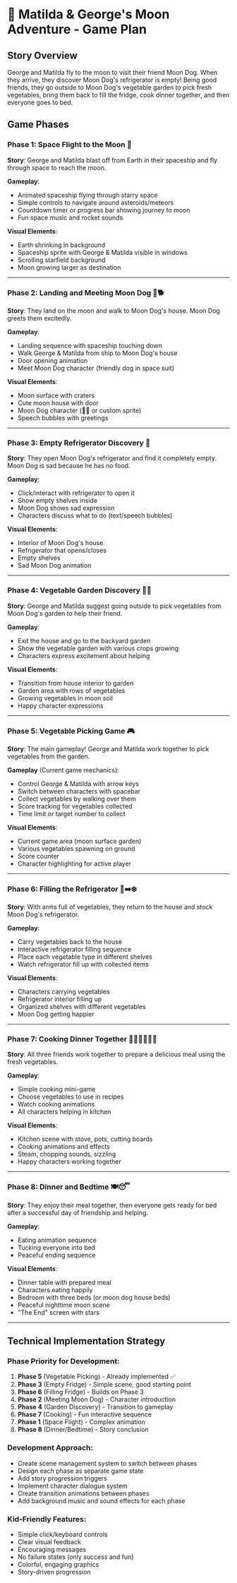 # 🚀 Matilda & George's Moon Adventure - Game Plan

## Story Overview
George and Matilda fly to the moon to visit their friend Moon Dog. When they arrive, they discover Moon Dog's refrigerator is empty! Being good friends, they go outside to Moon Dog's vegetable garden to pick fresh vegetables, bring them back to fill the fridge, cook dinner together, and then everyone goes to bed.

## Game Phases

### Phase 1: Space Flight to the Moon 🚀
**Story**: George and Matilda blast off from Earth in their spaceship and fly through space to reach the moon.

**Gameplay**: 
- Animated spaceship flying through starry space
- Simple controls to navigate around asteroids/meteors
- Countdown timer or progress bar showing journey to moon
- Fun space music and rocket sounds

**Visual Elements**:
- Earth shrinking in background
- Spaceship sprite with George & Matilda visible in windows
- Scrolling starfield background
- Moon growing larger as destination

---

### Phase 2: Landing and Meeting Moon Dog 🌙🐕
**Story**: They land on the moon and walk to Moon Dog's house. Moon Dog greets them excitedly.

**Gameplay**:
- Landing sequence with spaceship touching down
- Walk George & Matilda from ship to Moon Dog's house
- Door opening animation
- Meet Moon Dog character (friendly dog in space suit)

**Visual Elements**:
- Moon surface with craters
- Cute moon house with door
- Moon Dog character (🐕‍🦺 or custom sprite)
- Speech bubbles with greetings

---

### Phase 3: Empty Refrigerator Discovery 🥶
**Story**: They open Moon Dog's refrigerator and find it completely empty. Moon Dog is sad because he has no food.

**Gameplay**:
- Click/interact with refrigerator to open it
- Show empty shelves inside
- Moon Dog shows sad expression
- Characters discuss what to do (text/speech bubbles)

**Visual Elements**:
- Interior of Moon Dog's house
- Refrigerator that opens/closes
- Empty shelves
- Sad Moon Dog animation

---

### Phase 4: Vegetable Garden Discovery 🥕🌱
**Story**: George and Matilda suggest going outside to pick vegetables from Moon Dog's garden to help their friend.

**Gameplay**:
- Exit the house and go to the backyard garden
- Show the vegetable garden with various crops growing
- Characters express excitement about helping

**Visual Elements**:
- Transition from house interior to garden
- Garden area with rows of vegetables
- Growing vegetables in moon soil
- Happy character expressions

---

### Phase 5: Vegetable Picking Game 🎮
**Story**: The main gameplay! George and Matilda work together to pick vegetables from the garden.

**Gameplay** (Current game mechanics):
- Control George & Matilda with arrow keys
- Switch between characters with spacebar
- Collect vegetables by walking over them
- Score tracking for vegetables collected
- Time limit or target number to collect

**Visual Elements**:
- Current game area (moon surface garden)
- Various vegetables spawning on ground
- Score counter
- Character highlighting for active player

---

### Phase 6: Filling the Refrigerator 🥬➡️❄️
**Story**: With arms full of vegetables, they return to the house and stock Moon Dog's refrigerator.

**Gameplay**:
- Carry vegetables back to the house
- Interactive refrigerator filling sequence
- Place each vegetable type in different shelves
- Watch refrigerator fill up with collected items

**Visual Elements**:
- Characters carrying vegetables
- Refrigerator interior filling up
- Organized shelves with different vegetables
- Moon Dog getting happier

---

### Phase 7: Cooking Dinner Together 👨‍🍳👩‍🍳🐕‍🦺
**Story**: All three friends work together to prepare a delicious meal using the fresh vegetables.

**Gameplay**:
- Simple cooking mini-game
- Choose vegetables to use in recipes
- Watch cooking animations
- All characters helping in kitchen

**Visual Elements**:
- Kitchen scene with stove, pots, cutting boards
- Cooking animations and effects
- Steam, chopping sounds, sizzling
- Happy characters working together

---

### Phase 8: Dinner and Bedtime 🍽️😴
**Story**: They enjoy their meal together, then everyone gets ready for bed after a successful day of friendship and helping.

**Gameplay**:
- Eating animation sequence
- Tucking everyone into bed
- Peaceful ending sequence

**Visual Elements**:
- Dinner table with prepared meal
- Characters eating happily
- Bedroom with three beds (or moon dog house beds)
- Peaceful nighttime moon scene
- "The End" screen with stars

---

## Technical Implementation Strategy

### Phase Priority for Development:
1. **Phase 5** (Vegetable Picking) - Already implemented ✅
2. **Phase 3** (Empty Fridge) - Simple scene, good starting point
3. **Phase 6** (Filling Fridge) - Builds on Phase 3
4. **Phase 2** (Meeting Moon Dog) - Character introduction
5. **Phase 4** (Garden Discovery) - Transition to gameplay
6. **Phase 7** (Cooking) - Fun interactive sequence  
7. **Phase 1** (Space Flight) - Complex animation
8. **Phase 8** (Dinner/Bedtime) - Story conclusion

### Development Approach:
- Create scene management system to switch between phases
- Design each phase as separate game state
- Add story progression triggers
- Implement character dialogue system
- Create transition animations between phases
- Add background music and sound effects for each phase

### Kid-Friendly Features:
- Simple click/keyboard controls
- Clear visual feedback
- Encouraging messages
- No failure states (only success and fun)
- Colorful, engaging graphics
- Story-driven progression